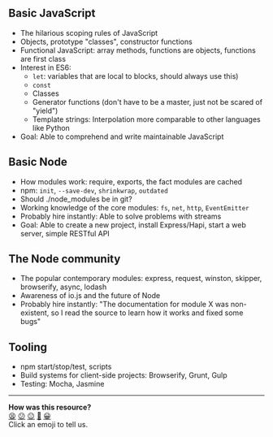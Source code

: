 ## Basic JavaScript

* The hilarious scoping rules of JavaScript
* Objects, prototype "classes", constructor functions
* Functional JavaScript: array methods, functions are objects, functions are first class
* Interest in ES6:
  * `let`: variables that are local to blocks, should always use this)
  * `const`
  * Classes
  * Generator functions (don't have to be a master, just not be scared of "yield")
  * Template strings: Interpolation more comparable to other languages like Python
* Goal: Able to comprehend and write maintainable JavaScript

## Basic Node

* How modules work: require, exports, the fact modules are cached
* npm: `init`, `--save-dev`, `shrinkwrap`, `outdated`
* Should ./node_modules be in git?
* Working knowledge of the core modules: `fs`, `net`, `http`, `EventEmitter`
* Probably hire instantly: Able to solve problems with streams
* Goal: Able to create a new project, install Express/Hapi, start a web server, simple RESTful API

## The Node community

* The popular contemporary modules: express, request, winston, skipper, browserify, async, lodash
* Awareness of io.js and the future of Node
* Probably hire instantly: "The documentation for module X was non-existent, so I read the source to learn how it works and fixed some bugs"

## Tooling

* npm start/stop/test, scripts
* Build systems for client-side projects: Browserify, Grunt, Gulp
* Testing: Mocha, Jasmine

<!-- BEGIN GENERATED SECTION DO NOT EDIT -->

---

**How was this resource?**  
[😫](https://airtable.com/shrUJ3t7KLMqVRFKR?prefill_Repository=makersacademy/course&prefill_File=node/alexyoung/node_jr_checklist.md&prefill_Sentiment=😫) [😕](https://airtable.com/shrUJ3t7KLMqVRFKR?prefill_Repository=makersacademy/course&prefill_File=node/alexyoung/node_jr_checklist.md&prefill_Sentiment=😕) [😐](https://airtable.com/shrUJ3t7KLMqVRFKR?prefill_Repository=makersacademy/course&prefill_File=node/alexyoung/node_jr_checklist.md&prefill_Sentiment=😐) [🙂](https://airtable.com/shrUJ3t7KLMqVRFKR?prefill_Repository=makersacademy/course&prefill_File=node/alexyoung/node_jr_checklist.md&prefill_Sentiment=🙂) [😀](https://airtable.com/shrUJ3t7KLMqVRFKR?prefill_Repository=makersacademy/course&prefill_File=node/alexyoung/node_jr_checklist.md&prefill_Sentiment=😀)  
Click an emoji to tell us.

<!-- END GENERATED SECTION DO NOT EDIT -->
